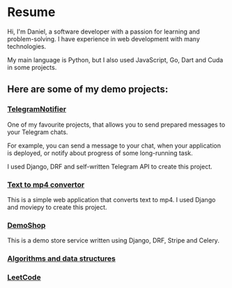 # Resume

Hi, I'm Daniel, a software developer with a passion for learning and
problem-solving. I have experience in web development with many technologies.

My main language is Python, but I also used JavaScript, Go, Dart and Cuda in
some projects.

## Here are some of my demo projects:

### [TelegramNotifier](https://github.com/Daniel-March-Portfolio/TelegramNotifier)

One of my favourite projects, that allows you to send prepared messages to your
Telegram chats.

For example, you can send a message to your chat, when your application is
deployed, or notify about progress of some long-running task.

I used Django, DRF and self-written Telegram API to create this project.

### [Text to mp4 convertor](https://github.com/Daniel-March-Portfolio/Text_to_mp4_convertor)

This is a simple web application that converts text to mp4.
I used Django and moviepy to create this project.

### [DemoShop](https://github.com/Daniel-March-Portfolio/DemoShop)

This is a demo store service written using Django, DRF, Stripe and Celery.

### [Algorithms and data structures](ALGORITHMS_AND_DATA_STRUCTURES.md)

### [LeetCode](https://github.com/Daniel-March-Portfolio/LeetCode)
